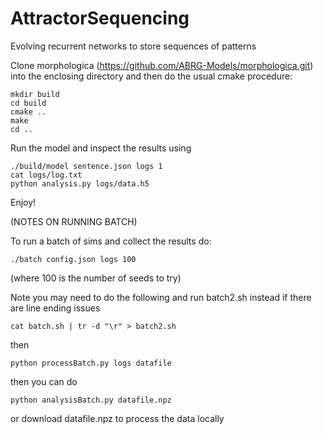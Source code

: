 # AttractorSequencing

Evolving recurrent networks to store sequences of patterns

Clone morphologica (https://github.com/ABRG-Models/morphologica.git) into the enclosing directory and then do the usual cmake procedure:

```
mkdir build
cd build
cmake ..
make 
cd ..
```

Run the model and inspect the results using

```
./build/model sentence.json logs 1
cat logs/log.txt
python analysis.py logs/data.h5
```

Enjoy!

(NOTES ON RUNNING BATCH)

To run a batch of sims and collect the results do:

```./batch config.json logs 100```

(where 100 is the number of seeds to try)

Note you may need to do the following and run batch2.sh instead if there are line ending issues

```cat batch.sh | tr -d "\r" > batch2.sh```

then

```python processBatch.py logs datafile```

then you can do 

```python analysisBatch.py datafile.npz```

or download datafile.npz to process the data locally
